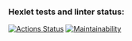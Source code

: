 ### Hexlet tests and linter status:
[![Actions Status](https://github.com/Giovaaanni99/java-project-61/actions/workflows/hexlet-check.yml/badge.svg)](https://github.com/Giovaaanni99/java-project-61/actions)
[![Maintainability](https://api.codeclimate.com/v1/badges/ead7830aa0eb670a37e6/maintainability)](https://codeclimate.com/github/Giovaaanni99/java-project-61/maintainability)
